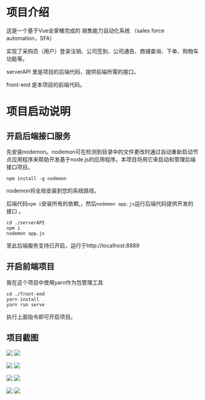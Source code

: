 # 项目介绍
这是一个基于Vue全家桶完成的 销售能力自动化系统 （sales force automation，SFA）

实现了采购员（用户）登录注销、公司签到、公司通告、商铺查询、下单、购物车功能等。

serverAPI 里是项目的后端代码，提供前端所需的接口。

front-end 是本项目的前端代码。



# 项目启动说明

## 开启后端接口服务

先安装nodemon。nodemon可在检测到目录中的文件更改时通过自动重新启动节点应用程序来帮助开发基于node.js的应用程序。本项目将用它来启动和管理后端接口项目。

```
npm install -g nodemon
```

nodemon将全局安装到您的系统路径。

后端代码`npm i`安装所有的依赖,，然后`nodemon app.js`运行后端代码提供开发的接口 。

```
cd ./serverAPI
npm i
nodemon app.js
```

至此后端服务支持已开启，运行于http://localhost:8889



## 开启前端项目

我在这个项目中使用yarn作为包管理工具

```
cd ./front-end
yarn install
yarn run serve
```

执行上面指令即可开启项目。



## 项目截图

![](https://pic2.zhimg.com/80/v2-049484481879fa9f302723b8abc707c5_720w.jpg) ![](https://pic1.zhimg.com/80/v2-2a8cd5831b694f9ee2bd9506ca826878_720w.jpg)

![](https://pic4.zhimg.com/80/v2-0f8aa212daf851c6b455730e88e545bb_720w.jpg) ![](https://pic3.zhimg.com/80/v2-55387e70fd158eb32552a706f0d9e9ca_720w.jpg)

![](https://pic4.zhimg.com/80/v2-3bd5e3b18da84d2105cab0d93a8a5f77_720w.jpg) ![](https://pic4.zhimg.com/80/v2-59c5b6ae6630800aeee3ddbff7590413_720w.jpg)

![](https://pic4.zhimg.com/80/v2-9205455fa56e1af37abacc53e0ed6cbb_720w.jpg) ![](https://pic4.zhimg.com/80/v2-98cca73702316041c09f63c528a4796b_720w.jpg)

